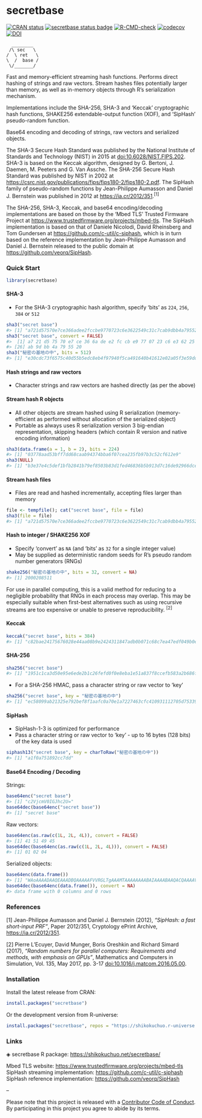 
<!-- README.md is generated from README.Rmd. Please edit that file -->

# secretbase

<!-- badges: start -->

[![CRAN
status](https://www.r-pkg.org/badges/version/secretbase?color=17411d)](https://CRAN.R-project.org/package=secretbase)
[![secretbase status
badge](https://shikokuchuo.r-universe.dev/badges/secretbase?color=e4723a)](https://shikokuchuo.r-universe.dev/secretbase)
[![R-CMD-check](https://github.com/shikokuchuo/secretbase/workflows/R-CMD-check/badge.svg)](https://github.com/shikokuchuo/secretbase/actions)
[![codecov](https://codecov.io/gh/shikokuchuo/secretbase/graph/badge.svg)](https://app.codecov.io/gh/shikokuchuo/secretbase)
[![DOI](https://zenodo.org/badge/745691432.svg)](https://zenodo.org/doi/10.5281/zenodo.10553139)
<!-- badges: end -->

      ________  
     /\ sec   \
    /  \ ret   \
    \  /  base /
     \/_______/

Fast and memory-efficient streaming hash functions. Performs direct
hashing of strings and raw vectors. Stream hashes files potentially
larger than memory, as well as in-memory objects through R’s
serialization mechanism.

Implementations include the SHA-256, SHA-3 and ‘Keccak’ cryptographic
hash functions, SHAKE256 extendable-output function (XOF), and ‘SipHash’
pseudo-random function.

Base64 encoding and decoding of strings, raw vectors and serialized
objects.

The SHA-3 Secure Hash Standard was published by the National Institute
of Standards and Technology (NIST) in 2015 at
[doi:10.6028/NIST.FIPS.202](https://dx.doi.org/10.6028/NIST.FIPS.202).
SHA-3 is based on the Keccak algorithm, designed by G. Bertoni, J.
Daemen, M. Peeters and G. Van Assche. The SHA-256 Secure Hash Standard
was published by NIST in 2002 at
<https://csrc.nist.gov/publications/fips/fips180-2/fips180-2.pdf>. The
SipHash family of pseudo-random functions by Jean-Philippe Aumasson and
Daniel J. Bernstein was published in 2012 at
<https://ia.cr/2012/351>.<sup>\[1\]</sup>

The SHA-256, SHA-3, Keccak, and base64 encoding/decoding implementations
are based on those by the ‘Mbed TLS’ Trusted Firmware Project at
<https://www.trustedfirmware.org/projects/mbed-tls>. The SipHash
implementation is based on that of Daniele Nicolodi, David Rheinsberg
and Tom Gundersen at <https://github.com/c-util/c-siphash>, which is in
turn based on the reference implementation by Jean-Philippe Aumasson and
Daniel J. Bernstein released to the public domain at
<https://github.com/veorq/SipHash>.

### Quick Start

``` r
library(secretbase)
```

#### SHA-3

- For the SHA-3 cryptographic hash algorithm, specify ‘bits’ as `224`,
  `256`, `384` or `512`

``` r
sha3("secret base")
#> [1] "a721d57570e7ce366adee2fccbe9770723c6e3622549c31c7cab9dbb4a795520"
sha3("secret base", convert = FALSE)
#>  [1] a7 21 d5 75 70 e7 ce 36 6a de e2 fc cb e9 77 07 23 c6 e3 62 25 49 c3 1c 7c
#> [26] ab 9d bb 4a 79 55 20
sha3("秘密の基地の中", bits = 512)
#> [1] "e30cdc73f6575c40d55b5edc8eb4f97940f5ca491640b41612e02a05f3e59dd9c6c33f601d8d7a8e2ca0504b8c22f7bc69fa8f10d7c01aab392781ff4ae1e610"
```

#### Hash strings and raw vectors

- Character strings and raw vectors are hashed directly (as per the
  above)

#### Stream hash R objects

- All other objects are stream hashed using R serialization
  (memory-efficient as performed without allocation of the serialized
  object)
- Portable as always uses R serialization version 3 big-endian
  representation, skipping headers (which contain R version and native
  encoding information)

``` r
sha3(data.frame(a = 1, b = 2), bits = 224)
#> [1] "03778aad53bff7dd68caab94374bba6f07cea235fb97b3c52cf612e9"
sha3(NULL)
#> [1] "b3e37e4c5def1bfb2841b79ef8503b83d1fed46836b5b913d7c16de92966dcee"
```

#### Stream hash files

- Files are read and hashed incrementally, accepting files larger than
  memory

``` r
file <- tempfile(); cat("secret base", file = file)
sha3(file = file)
#> [1] "a721d57570e7ce366adee2fccbe9770723c6e3622549c31c7cab9dbb4a795520"
```

#### Hash to integer / SHAKE256 XOF

- Specify ‘convert’ as `NA` (and ‘bits’ as `32` for a single integer
  value)
- May be supplied as deterministic random seeds for R’s pseudo random
  number generators (RNGs)

``` r
shake256("秘密の基地の中", bits = 32, convert = NA)
#> [1] 2000208511
```

For use in parallel computing, this is a valid method for reducing to a
negligible probability that RNGs in each process may overlap. This may
be especially suitable when first-best alternatives such as using
recursive streams are too expensive or unable to preserve
reproducibility. <sup>\[2\]</sup>

#### Keccak

``` r
keccak("secret base", bits = 384)
#> [1] "c82bae24175676028e44aa08b9e2424311847adb0b071c68c7ea47edf049b0e935ddd2fc7c499333bccc08c7eb7b1203"
```

#### SHA-256

``` r
sha256("secret base")
#> [1] "1951c1ca3d50e95e6ede2b1c26fefd0f0e8eba1e51a837f8ccefb583a2b686fe"
```

- For a SHA-256 HMAC, pass a character string or raw vector to ‘key’

``` r
sha256("secret base", key = "秘密の基地の中")
#> [1] "ec58099ab21325e792bef8f1aafc0a70e1a7227463cfc410931112705d753392"
```

#### SipHash

- SipHash-1-3 is optimized for performance
- Pass a character string or raw vector to ‘key’ - up to 16 bytes (128
  bits) of the key data is used

``` r
siphash13("secret base", key = charToRaw("秘密の基地の中"))
#> [1] "a1f0a751892cc7dd"
```

#### Base64 Encoding / Decoding

Strings:

``` r
base64enc("secret base")
#> [1] "c2VjcmV0IGJhc2U="
base64dec(base64enc("secret base"))
#> [1] "secret base"
```

Raw vectors:

``` r
base64enc(as.raw(c(1L, 2L, 4L)), convert = FALSE)
#> [1] 41 51 49 45
base64dec(base64enc(as.raw(c(1L, 2L, 4L))), convert = FALSE)
#> [1] 01 02 04
```

Serialized objects:

``` r
base64enc(data.frame())
#> [1] "WAoAAAADAAQEAAADBQAAAAAFVVRGLTgAAAMTAAAAAAAABAIAAAABAAQACQAAAAVuYW1lcwAAABAAAAAAAAAEAgAAAAEABAAJAAAACXJvdy5uYW1lcwAAAA0AAAAAAAAEAgAAAAEABAAJAAAABWNsYXNzAAAAEAAAAAEABAAJAAAACmRhdGEuZnJhbWUAAAD+"
base64dec(base64enc(data.frame()), convert = NA)
#> data frame with 0 columns and 0 rows
```

### References

\[1\] Jean-Philippe Aumasson and Daniel J. Bernstein (2012), *“SipHash:
a fast short-input PRF”*, Paper 2012/351, Cryptology ePrint Archive,
<https://ia.cr/2012/351>.

\[2\] Pierre L’Ecuyer, David Munger, Boris Oreshkin and Richard Simard
(2017), *“Random numbers for parallel computers: Requirements and
methods, with emphasis on GPUs”*, Mathematics and Computers in
Simulation, Vol. 135, May 2017, pp. 3-17
[doi:10.1016/j.matcom.2016.05.00](https://doi.org/10.1016/j.matcom.2016.05.005).

### Installation

Install the latest release from CRAN:

``` r
install.packages("secretbase")
```

Or the development version from R-universe:

``` r
install.packages("secretbase", repos = "https://shikokuchuo.r-universe.dev")
```

### Links

◈ secretbase R package: <https://shikokuchuo.net/secretbase/>

Mbed TLS website:
<https://www.trustedfirmware.org/projects/mbed-tls><br /> SipHash
streaming implementation: <https://github.com/c-util/c-siphash><br />
SipHash reference implementation: <https://github.com/veorq/SipHash>

–

Please note that this project is released with a [Contributor Code of
Conduct](https://shikokuchuo.net/secretbase/CODE_OF_CONDUCT.html). By
participating in this project you agree to abide by its terms.
